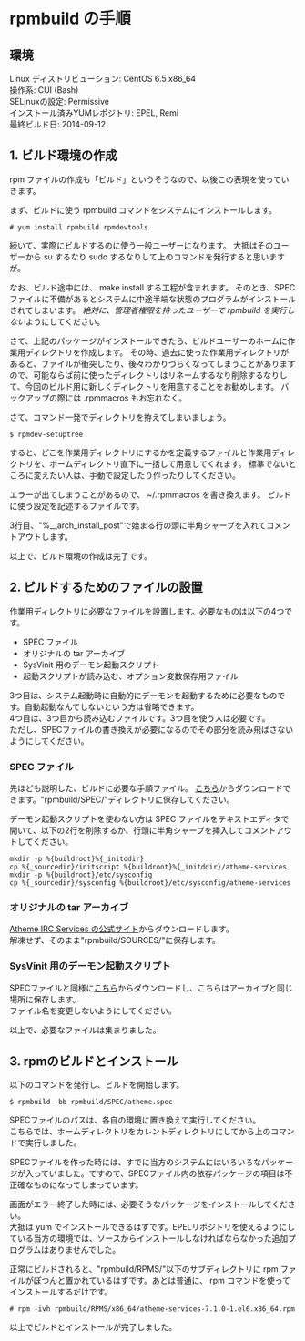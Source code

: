 # rpmbuild の手順

## 環境

Linux ディストリビューション:	CentOS 6.5 x86_64  
操作系:				CUI (Bash)  
SELinuxの設定:			Permissive  
インストール済みYUMレポジトリ:	EPEL, Remi  
最終ビルド日:			2014-09-12  


## 1\. ビルド環境の作成

rpm ファイルの作成も「ビルド」というそうなので、以後この表現を使っていきます。

まず、ビルドに使う rpmbuild コマンドをシステムにインストールします。

```
# yum install rpmbuild rpmdevtools
```

続いて、実際にビルドするのに使う一般ユーザーになります。
大抵はそのユーザーから su するなり sudo するなりして上のコマンドを発行すると思いますが。

なお、ビルド途中には、 make install する工程が含まれます。
そのとき、SPECファイルに不備があるとシステムに中途半端な状態のプログラムがインストールされてしまいます。
*絶対に、管理者権限を持ったユーザーで rpmbuild を実行しない*ようにしてください。

さて、上記のパッケージがインストールできたら、ビルドユーザーのホームに作業用ディレクトリを作成します。
その時、過去に使った作業用ディレクトリがあると、ファイルが衝突したり、後々わかりづらくなってしまうことがありますので、可能ならば前に使ったディレクトリはリネームするなり削除するなりして、今回のビルド用に新しくディレクトリを用意することをお勧めします。
バックアップの際には .rpmmacros もお忘れなく。

さて、コマンド一発でディレクトリを拵えてしまいましょう。

```
$ rpmdev-setuptree
```

すると、どこを作業用ディレクトリにするかを定義するファイルと作業用ディレクトリを、ホームディレクトリ直下に一括して用意してくれます。
標準でないところに変えたい人は、手動で設定したり作ったりしてください。

エラーが出てしまうことがあるので、 ~/.rpmmacros を書き換えます。
ビルドに使う設定を記述するファイルです。

3行目、"%__arch_install_post"で始まる行の頭に半角シャープを入れてコメントアウトします。

以上で、ビルド環境の作成は完了です。


## 2\. ビルドするためのファイルの設置

作業用ディレクトリに必要なファイルを設置します。必要なものは以下の4つです。

* SPEC ファイル
* オリジナルの tar アーカイブ
* SysVinit 用のデーモン起動スクリプト
* 起動スクリプトが読み込む、オプション変数保存用ファイル

3つ目は、システム起動時に自動的にデーモンを起動するために必要なものです。自動起動なんてしないという方は省略できます。  
4つ目は、3つ目から読み込むファイルです。3つ目を使う人は必要です。  
ただし、SPECファイルの書き換えが必要になるのでその部分を読み飛ばさないようにしてください。

### SPEC ファイル

先ほども説明した、ビルドに必要な手順ファイル。
[こちら](https://raw.githubusercontent.com/koi-chan/atheme-services-config-ja/master/rpmbuild/atheme.spec)からダウンロードできます。"rpmbuild/SPEC/"ディレクトリに保存してください。

デーモン起動スクリプトを使わない方は SPEC ファイルをテキストエディタで開いて、以下の2行を削除するか、行頭に半角シャープを挿入してコメントアウトしてください。

```
mkdir -p %{buildroot}%{_initddir}
cp %{_sourcedir}/initscript %{buildroot}%{_initddir}/atheme-services
mkdir -p %{buildroot}/etc/sysconfig
cp %{_sourcedir}/sysconfig %{buildroot}/etc/sysconfig/atheme-services
```


### オリジナルの tar アーカイブ

[Atheme IRC Services の公式サイト](http://atheme.net/atheme.html)からダウンロードします。  
解凍せず、そのまま"rpmbuild/SOURCES/"に保存します。


### SysVinit 用のデーモン起動スクリプト

SPECファイルと同様に[こちら](https://raw.githubusercontent.com/koi-chan/atheme-services-config-ja/master/rpmbuild/atheme-services)からダウンロードし、こちらはアーカイブと同じ場所に保存します。  
ファイル名を変更しないようにしてください。

以上で、必要なファイルは集まりました。


## 3\. rpmのビルドとインストール

以下のコマンドを発行し、ビルドを開始します。

```
$ rpmbuild -bb rpmbuild/SPEC/atheme.spec
```

SPECファイルのパスは、各自の環境に置き換えて実行してください。  
こちらでは、ホームディレクトリをカレントディレクトリにしてから上のコマンドで実行しました。

SPECファイルを作った時には、すでに当方のシステムにはいろいろなパッケージが入っていました。ですので、SPECファイル内の依存パッケージの項目は不正確なものになってしまっています。

画面がエラー終了した時には、必要そうなパッケージをインストールしてください。  
大抵は yum でインストールできるはずです。EPELリポジトリを使えるようにしている当方の環境では、ソースからインストールしなければならなかった追加プログラムはありませんでした。

正常にビルドされると、"rpmbuild/RPMS/"以下のサブディレクトリに rpm ファイルがぽつんと置かれているはずです。あとは普通に、 rpm コマンドを使ってインストールするだけです。

```
# rpm -ivh rpmbuild/RPMS/x86_64/atheme-services-7.1.0-1.el6.x86_64.rpm
```


以上でビルドとインストールが完了しました。
